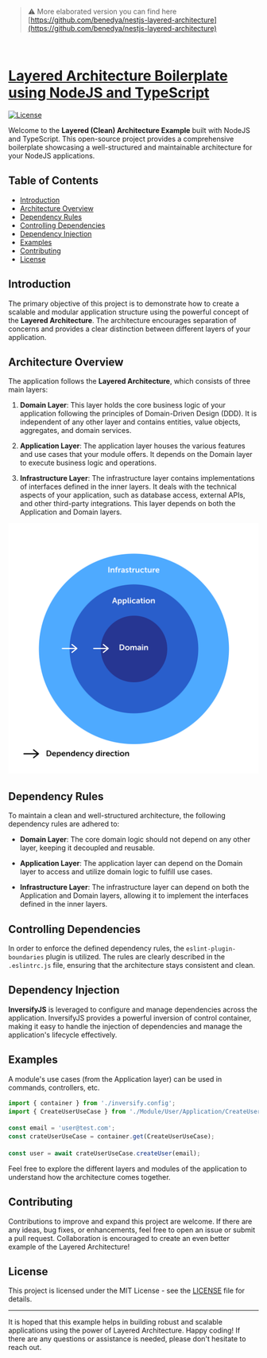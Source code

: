 
> ⚠️ More elaborated version you can find here [https://github.com/benedya/nestjs-layered-architecture](https://github.com/benedya/nestjs-layered-architecture)  

&nbsp;
&nbsp;

# [Layered Architecture Boilerplate using NodeJS and TypeScript](https://github.com/benedya/nodejs-layered-architecture)

[![License](https://img.shields.io/badge/license-MIT-blue.svg)](https://github.com/benedya/nodejs-layered-architecture/blob/master/LICENSE)

Welcome to the **Layered (Clean) Architecture Example** built with NodeJS and TypeScript. This open-source project provides a comprehensive boilerplate showcasing a well-structured and maintainable architecture for your NodeJS applications.

## Table of Contents
- [Introduction](#introduction)
- [Architecture Overview](#architecture-overview)
- [Dependency Rules](#dependency-rules)
- [Controlling Dependencies](#controlling-dependencies)
- [Dependency Injection](#dependency-injection)
- [Examples](#examples)
- [Contributing](#contributing)
- [License](#license)

## Introduction
The primary objective of this project is to demonstrate how to create a scalable and modular application structure using the powerful concept of the **Layered Architecture**. The architecture encourages separation of concerns and provides a clear distinction between different layers of your application.

## Architecture Overview
The application follows the **Layered Architecture**, which consists of three main layers:

1. **Domain Layer**: This layer holds the core business logic of your application following the principles of Domain-Driven Design (DDD). It is independent of any other layer and contains entities, value objects, aggregates, and domain services.

2. **Application Layer**: The application layer houses the various features and use cases that your module offers. It depends on the Domain layer to execute business logic and operations.

3. **Infrastructure Layer**: The infrastructure layer contains implementations of interfaces defined in the inner layers. It deals with the technical aspects of your application, such as database access, external APIs, and other third-party integrations. This layer depends on both the Application and Domain layers.

![Architecture Diagram](Layers.png)

## Dependency Rules
To maintain a clean and well-structured architecture, the following dependency rules are adhered to:

- **Domain Layer**: The core domain logic should not depend on any other layer, keeping it decoupled and reusable.

- **Application Layer**: The application layer can depend on the Domain layer to access and utilize domain logic to fulfill use cases.

- **Infrastructure Layer**: The infrastructure layer can depend on both the Application and Domain layers, allowing it to implement the interfaces defined in the inner layers.

## Controlling Dependencies
In order to enforce the defined dependency rules, the `eslint-plugin-boundaries` plugin is utilized. The rules are clearly described in the `.eslintrc.js` file, ensuring that the architecture stays consistent and clean.

## Dependency Injection
**InversifyJS** is leveraged to configure and manage dependencies across the application. InversifyJS provides a powerful inversion of control container, making it easy to handle the injection of dependencies and manage the application's lifecycle effectively.

## Examples
A module's use cases (from the Application layer) can be used in commands, controllers, etc.

```typescript
import { container } from './inversify.config';
import { CreateUserUseCase } from './Module/User/Application/CreateUserUseCase';

const email = 'user@test.com';
const crateUserUseCase = container.get(CreateUserUseCase);

const user = await crateUserUseCase.createUser(email);

```

Feel free to explore the different layers and modules of the application to understand how the architecture comes together.

## Contributing
Contributions to improve and expand this project are welcome. If there are any ideas, bug fixes, or enhancements, feel free to open an issue or submit a pull request. Collaboration is encouraged to create an even better example of the Layered Architecture!

## License
This project is licensed under the MIT License - see the [LICENSE](LICENSE) file for details.

---

It is hoped that this example helps in building robust and scalable applications using the power of Layered Architecture. Happy coding! If there are any questions or assistance is needed, please don't hesitate to reach out.

